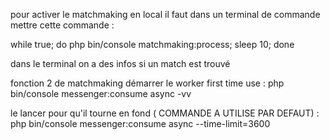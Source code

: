 pour activer le matchmaking en local il faut dans un terminal de commande mettre cette commande :

while true; do php bin/console matchmaking:process; sleep 10; done

dans le terminal on a des infos si un match est trouvé 


fonction 2 de matchmaking 
démarrer le worker first time use :
php bin/console messenger:consume async -vv



le lancer pour qu'il tourne en fond ( COMMANDE A UTILISE PAR DEFAUT) :
php bin/console messenger:consume async --time-limit=3600

